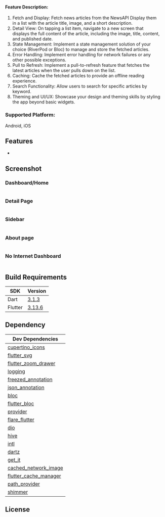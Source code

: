 
#### **Feature Description:**  
1. Fetch and Display: Fetch news articles from the NewsAPI Display them in a list with the
   article title, image, and a short description.
2. Detail View: On tapping a list item, navigate to a new screen that displays the full content of
   the article, including the image, title, content, and published date.
3. State Management: Implement a state management solution of your choice (RiverPod or
   Bloc) to manage and store the fetched articles.
4. Error Handling: Implement error handling for network failures or any other possible
   exceptions.
5. Pull to Refresh: Implement a pull-to-refresh feature that fetches the latest articles when the
   user pulls down on the list.
6. Caching: Cache the fetched articles to provide an offline reading experience.
7. Search Functionality: Allow users to search for specific articles by keyword.
8. Theming and UI/UX: Showcase your design and theming skills by styling the app beyond
   basic widgets.

### **Supported Platform:** 
Android, iOS

## Features
-
## Screenshot
### Dashboard/Home
<div style="display: flex;">
 
</div>

### Detail Page
<div style="display: flex;">
  
</div>

### Sidebar
<div style="display: flex;">
  
</div>

### About page
<div style="display: flex;">
 
</div>

### No Internet Dashboard
<div style="display: flex;">
 
</div>

## Build Requirements
| SDK     | Version           |
|---------|-------------------|
| Dart    | [3.1.3][DART-31]  |
| Flutter | [3.13.6][FLU-313] |

## Dependency

| Dev Dependencies             |
|------------------------------|
| [cupertino_icons][CI]        |
| [flutter_svg][FSVG]          |
| [flutter_zoom_drawer][FZD]   |
| [logging][LG]                |
| [freezed_annotation][FA]     |
| [json_annotation][JA]        |
| [bloc][BLC]                  |
| [flutter_bloc][FBLC]         |
| [provider][PV]               |
| [flare_flutter][PV]          |
| [dio][D]                     |
| [hive][H]                    |
| [intl][INTL]                 |
| [dartz][DTZ]                 |
| [get_it][GT]                 |
| [cached_network_image][CNI]  |
| [flutter_cache_manager][FCM] |
| [path_provider][PP]          |
| [shimmer][SS]                |

## License


[CI]: <https://pub.dev/packages/cupertino_icons>
[FSVG]: <https://pub.dev/packages/flutter_svg>
[FZD]: <https://pub.dev/packages/flutter_zoom_drawer>
[FA]: <https://pub.dev/packages/freezed_annotation>
[LG]: <https://pub.dev/packages/logging>
[BLC]: <https://pub.dev/packages/bloc>
[FBLC]: <https://pub.dev/packages/flutter_bloc>
[PV]: <https://pub.dev/packages/provider>
[FF]: <https://pub.dev/packages/flare_flutter>
[D]: <https://pub.dev/packages/dio>
[H]: <https://pub.dev/packages/hive>
[INTL]: <https://pub.dev/packages/intl>
[DTZ]: <https://pub.dev/packages/dartz>
[GT]: <https://pub.dev/packages/get_it>
[CNI]: <https://pub.dev/packages/cached_network_image>
[FCM]: <https://pub.dev/packages/flutter_cache_manager>
[PP]: <https://pub.dev/packages/path_provider>
[SS]: <https://pub.dev/packages/shimmer>
[JA]: <https://pub.dev/packages/json_annotation>
[DART-31]: <https://dart.dev/guides/language/evolution#dart-31>
[FLU-313]: <https://docs.flutter.dev/release/release-notes/release-notes-3.13.0>
